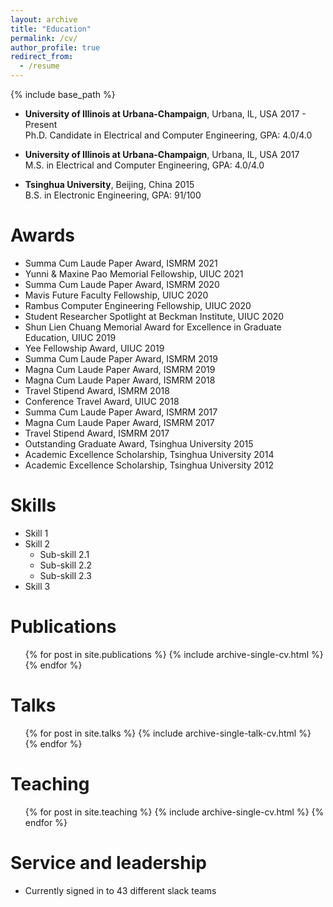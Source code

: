 ```yaml
---
layout: archive
title: "Education"
permalink: /cv/
author_profile: true
redirect_from:
  - /resume
---
```


{% include base_path %}

* **University of Illinois at Urbana-Champaign**, Urbana, IL, USA         2017 - Present\
  Ph.D. Candidate in Electrical and Computer Engineering, GPA: 4.0/4.0

* **University of Illinois at Urbana-Champaign**, Urbana, IL, USA         2017\
  M.S. in Electrical and Computer Engineering, GPA: 4.0/4.0

* **Tsinghua University**, Beijing, China                                 2015\
  B.S. in Electronic Engineering, GPA: 91/100

Awards
======
* Summa Cum Laude Paper Award, ISMRM                                                    2021
* Yunni & Maxine Pao Memorial Fellowship, UIUC                                          2021
* Summa Cum Laude Paper Award, ISMRM                                                    2020
* Mavis Future Faculty Fellowship, UIUC                                                 2020
* Rambus Computer Engineering Fellowship, UIUC                                          2020
* Student Researcher Spotlight at Beckman Institute, UIUC                               2020
* Shun Lien Chuang Memorial Award for Excellence in Graduate Education, UIUC            2019
* Yee Fellowship Award, UIUC                                                            2019
* Summa Cum Laude Paper Award, ISMRM                                                    2019
* Magna Cum Laude Paper Award, ISMRM                                                    2019
* Magna Cum Laude Paper Award, ISMRM                                                    2018
* Travel Stipend Award, ISMRM                                                           2018
* Conference Travel Award, UIUC                                                         2018
* Summa Cum Laude Paper Award, ISMRM                                                    2017
* Magna Cum Laude Paper Award, ISMRM                                                    2017
* Travel Stipend Award, ISMRM                                                           2017
* Outstanding Graduate Award, Tsinghua University                                       2015
* Academic Excellence Scholarship, Tsinghua University                                  2014
* Academic Excellence Scholarship, Tsinghua University                                  2012

  
Skills
======
* Skill 1
* Skill 2
  * Sub-skill 2.1
  * Sub-skill 2.2
  * Sub-skill 2.3
* Skill 3

Publications
======
  <ul>{% for post in site.publications %}
    {% include archive-single-cv.html %}
  {% endfor %}</ul>
  
Talks
======
  <ul>{% for post in site.talks %}
    {% include archive-single-talk-cv.html %}
  {% endfor %}</ul>
  
Teaching
======
  <ul>{% for post in site.teaching %}
    {% include archive-single-cv.html %}
  {% endfor %}</ul>
  
Service and leadership
======
* Currently signed in to 43 different slack teams
